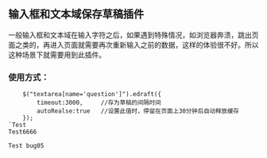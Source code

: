 ## 输入框和文本域保存草稿插件

一般输入框和文本域在输入字符之后，如果遇到特殊情况，如浏览器奔溃，跳出页面之类的，再进入页面就需要再次重新输入之前的数据，这样的体验很不好。所以这种场景下就需要用到此插件。

### 使用方式：

```
	$("textarea[name='question']").edraft({
		timeout:3000,     //存为草稿的间隔时间
		autoRealse:true   //设置此值时，停留在页面上30分钟后自动释放缓存
	});
`Test
Test6666

Test bug05
